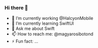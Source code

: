 ### Hi there 👋

- 🔭 I’m currently working @HalcyonMobile
- 🌱 I’m currently learning SwiftUI
- 💬 Ask me about Swift
- 📫 How to reach me: @magyarosibotond
- ⚡ Fun fact: ...
